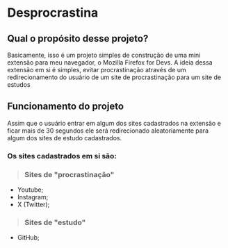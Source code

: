 # Desprocrastina

## Qual o propósito desse projeto?

Basicamente, isso é um projeto simples de construção de uma mini extensão para meu navegador, o Mozilla Firefox for Devs. A ideia dessa extensão em si é simples, evitar procrastinação através de um redirecionamento do usuário de um site de procrastinação para um site de estudos

## Funcionamento do projeto

Assim que o usuário entrar em algum dos sites cadastrados na extensão e ficar mais de 30 segundos ele será redirecionado aleatoriamente para algum dos sites de estudo cadastrados.

### Os sites cadastrados em si são:
> ### Sites de "procrastinação"
* Youtube;
* Instagram;
* X (Twitter);

> ### Sites de "estudo"
* GitHub;